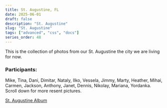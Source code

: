 ```yaml
---
title: St. Augustine, FL
date: 2025-06-01
draft: false
description: "St. Augustine"
slug: "St. Augustine"
tags: ["advanced", "css", "docs"]
series_order: 48
---
```


This is the collection of photos from our St. Augustine the city we are living for now.

### Participants:
Mike, Tina, Dani, Dimitar, Nataly, Ilko, Vessela, Jimmy, Marty, Heather, Mihai, Carmen, Jackson, Anthony, Janet, Dennis, Nikolay, Mariana, Yordanka. Scroll down for more resent pictures.

[St. Augustine Album](https://photos.app.goo.gl/abo7gMYd5SOUS26C3)
